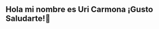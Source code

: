 ## Hola mi nombre es Uri Carmona ¡Gusto Saludarte!👋

<!--
**UriCarmona/UriCarmona** is a ✨ _special_ ✨ repository because its `README.md` (this file) appears on your GitHub profile.
![Portada](https://via.placeholder.com/800x200.png?text=Analista+de+Datos+-+Uri+Carmona)

# Uri Carmona

---

## Sobre mí
Soy un analista de datos apasionado por transformar datos crudos en insights accionables. Tengo experiencia en proyectos de inteligencia de negocio, visualización y modelado estadístico. Me destaco por mi capacidad para comunicar hallazgos de forma clara y apoyar la toma de decisiones basada en datos.

---

## Skills

<div align="center">
  <img src="https://img.shields.io/badge/Power%20BI-Data%20Visualization-blue?style=for-the-badge&logo=power-bi" alt="Power BI" />
  <img src="https://img.shields.io/badge/Python-3670A0?style=for-the-badge&logo=python" alt="Python" />
  <img src="https://img.shields.io/badge/SQL-00758F?style=for-the-badge&logo=microsoft%20sql%20server" alt="SQL" />
  <img src="https://img.shields.io/badge/Excel-217346?style=for-the-badge&logo=microsoft-excel" alt="Excel" />
</div>
